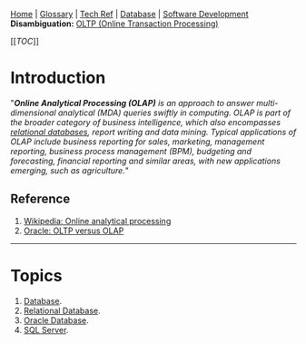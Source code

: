 [Home](/Slalom-LLC/Slalom-Consulting) | [Glossary](/Glossary) | [Tech Ref](/Tech-Ref) | [Database](/Tech-Ref/Software-Development/Database) | [Software Development](/Tech-Ref/Software-Development)
**Disambiguation:** [OLTP (Online Transaction Processing)](/Tech-Ref/Software-Development/Database/OLTP-\(Online-Transaction-Processing\))

[[_TOC_]]

# Introduction
"_***Online Analytical Processing (OLAP)*** is an approach to answer multi-dimensional analytical (MDA) queries swiftly in computing. OLAP is part of the broader category of business intelligence, which also encompasses [relational databases](/Tech-Ref/Software-Development/Database/Relational-Database), report writing and data mining. Typical applications of OLAP include business reporting for sales, marketing, management reporting, business process management (BPM), budgeting and forecasting, financial reporting and similar areas, with new applications emerging, such as agriculture._"

## Reference
1. [Wikipedia: Online analytical processing](https://en.wikipedia.org/wiki/Online_analytical_processing)
1. [Oracle: OLTP versus OLAP](https://www.oracle.com/database/what-is-oltp/#link2)

---
# Topics
1. [Database](/Tech-Ref/Software-Development/Database).
1. [Relational Database](/Tech-Ref/Software-Development/Database/Relational-Database).
1. [Oracle Database](/Tech-Ref/Oracle-Corporation/Oracle-Database).
1. [SQL Server](/Tech-Ref/Microsoft/SQL-Server).
